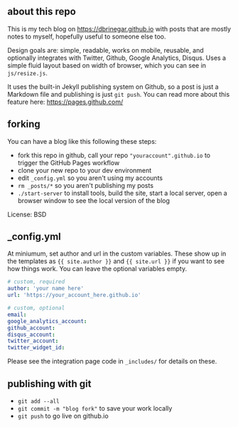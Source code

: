 ## about this repo

This is my tech blog on https://dbrinegar.github.io with posts that are mostly
notes to myself, hopefully useful to someone else too.

Design goals are: simple, readable, works on mobile, reusable, and optionally
integrates with Twitter, Github, Google Analytics, Disqus.  Uses a simple
fluid layout based on width of browser, which you can see in `js/resize.js`.

It uses the built-in Jekyll publishing system on Github, so a post is just a
Markdown file and publishing is just `git push`.  You can read more about this
feature here: https://pages.github.com/

## forking

You can have a blog like this following these steps:

* fork this repo in github, call your repo `"youraccount".github.io` to
trigger the GitHub Pages workflow
* clone your new repo to your dev environment
* edit `_config.yml`  so you aren't using my accounts
* `rm _posts/*` so you aren't publishing my posts
* `./start-server` to install tools, build the site, start a local server, open
a browser window to see the local version of the blog

License: BSD

## _config.yml

At miniumum, set author and url in the custom variables.  These show up in
the templates as `{{ site.author }}` and `{{ site.url }}` if you want to see
how things work. You can leave the optional variables empty.

```yaml
# custom, required
author: 'your name here'
url: 'https://your_account_here.github.io'

# custom, optional
email:
google_analytics_account:
github_account:
disqus_account:
twitter_account:
twitter_widget_id:
```

Please see the integration page code in `_includes/` for details on these.

## publishing with git

* `git add --all`
* `git commit -m "blog fork"`  to save your work locally
* `git push`  to go live on github.io
